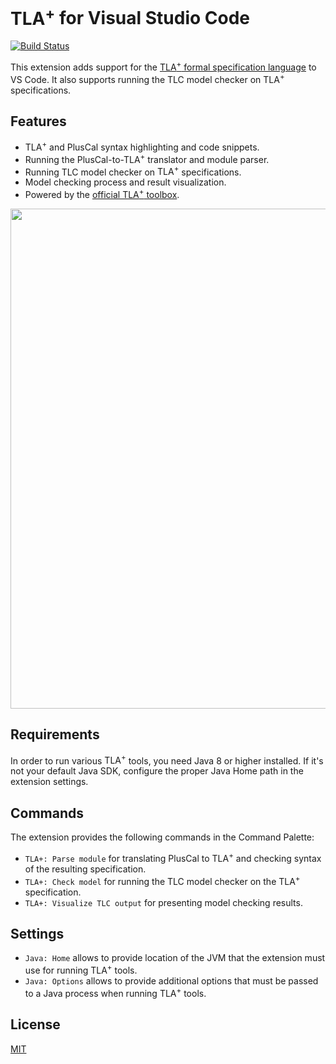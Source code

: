 # <nobr>TLA<sup>+</sup></nobr> for Visual Studio Code

[![Build Status](https://travis-ci.com/alygin/vscode-tlaplus.svg?token=xzkDSfrzMJUyGojFoW5V&branch=master)](https://travis-ci.com/alygin/vscode-tlaplus)

This extension adds support for the [TLA<sup>+</sup> formal specification language](http://research.microsoft.com/en-us/um/people/lamport/tla/tla.html) to VS Code. It also supports running the TLC model checker on <nobr>TLA<sup>+</sup></nobr> specifications.

## Features

- TLA<sup>+</sup> and PlusCal syntax highlighting and code snippets.
- Running the PlusCal-to-<nobr>TLA<sup>+</sup></nobr> translator and module parser.
- Running TLC model checker on <nobr>TLA<sup>+</sup></nobr> specifications.
- Model checking process and result visualization.
- Powered by the [official TLA<sup>+</sup> toolbox](https://github.com/tlaplus/tlaplus).

<img src="https://raw.githubusercontent.com/alygin/vscode-tlaplus/master/resources/images/screencast.gif" width="800" height="auto">

## Requirements

In order to run various <nobr>TLA<sup>+</sup></nobr> tools, you need Java 8 or higher installed. If it's not your default Java SDK, configure the proper Java Home path in the extension settings.

## Commands

The extension provides the following commands in the Command Palette:

- `TLA+: Parse module` for translating PlusCal to <nobr>TLA<sup>+</sup></nobr> and checking syntax of the resulting specification.
- `TLA+: Check model` for running the TLC model checker on the <nobr>TLA<sup>+</sup></nobr> specification.
- `TLA+: Visualize TLC output` for presenting model checking results.

## Settings

- `Java: Home` allows to provide location of the JVM that the extension must use for running <nobr>TLA<sup>+</sup></nobr> tools.
- `Java: Options` allows to provide additional options that must be passed to a Java process when running <nobr>TLA<sup>+</sup></nobr> tools.

## License

[MIT](LICENSE)
